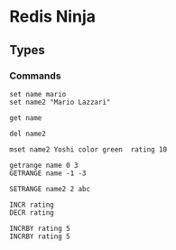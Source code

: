 # Redis Ninja

## Types

### Commands

```redis 
set name mario
set name2 "Mario Lazzari"

get name

del name2

mset name2 Yoshi color green  rating 10

getrange name 0 3
GETRANGE name -1 -3

SETRANGE name2 2 abc 

INCR rating 
DECR rating 

INCRBY rating 5
INCRBY rating 5




```

